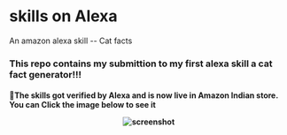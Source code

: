 # skills on Alexa 
An amazon alexa skill --  Cat facts

<h3>This repo contains my submittion to my first alexa skill a cat fact generator!!!</h3> 

<h4>🌟The skills got verified by Alexa and is now live in Amazon Indian store. You can Click the image below to see it  


<p align="center">
 <a href"https://www.amazon.in/dp/B0872Y1BPH/ref=cm_cr_arp_d_product_top?ie=UTF8">
    <img  alt="screenshot" src=""/>
  </a>
</p>
